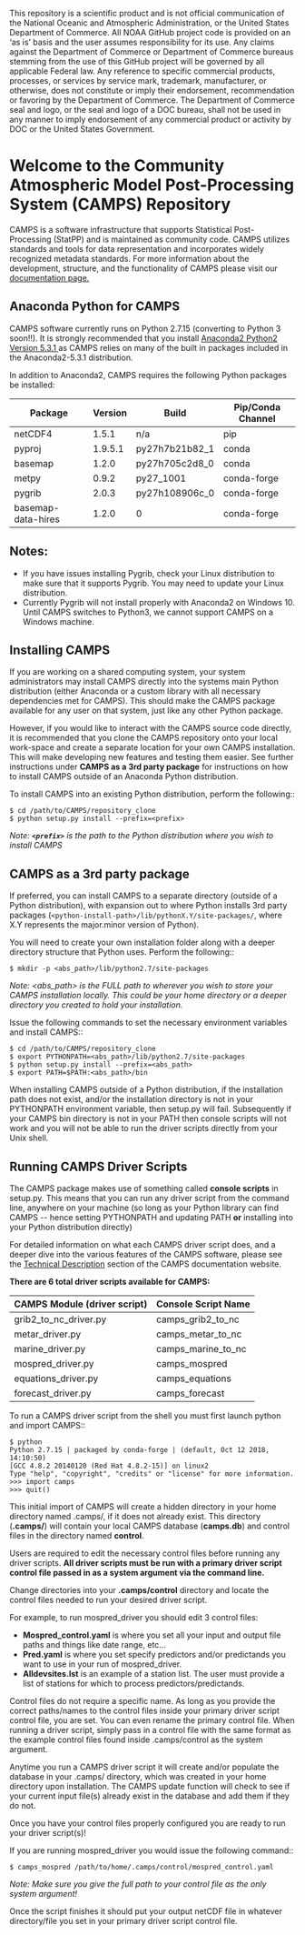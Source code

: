 This repository is a scientific product and is not official communication of the National Oceanic and Atmospheric Administration, or the United States Department of Commerce. All NOAA GitHub project code is provided on an ‘as is’ basis and the user assumes responsibility for its use. Any claims against the Department of Commerce or Department of Commerce bureaus stemming from the use of this GitHub project will be governed by all applicable Federal law. Any reference to specific commercial products, processes, or services by service mark, trademark, manufacturer, or otherwise, does not constitute or imply their endorsement, recommendation or favoring by the Department of Commerce. The Department of Commerce seal and logo, or the seal and logo of a DOC bureau, shall not be used in any manner to imply endorsement of any commercial product or activity by DOC or the United States Government.

# Welcome to the Community Atmospheric Model Post-Processing System (CAMPS) Repository

CAMPS is a software infrastructure that supports Statistical Post-Processing (StatPP) and is maintained as community code.  CAMPS utilizes standards and tools for data representation and incorporates widely recognized metadata standards.  For more information about the development, structure, and the functionality of CAMPS please visit our [documentation page.](https://sats.nws.noaa.gov/~camps)

 ## Anaconda Python for CAMPS

CAMPS software currently runs on Python 2.7.15 (converting to Python 3 soon!!).  It is strongly recommended that you install [Anaconda2 Python2 Version 5.3.1 ](https://repo.anaconda.com/archive/Anaconda2-5.3.1-Linux-x86_64.sh) as CAMPS relies on many of the built in packages included in the Anaconda2-5.3.1 distribution.

In addition to Anaconda2, CAMPS requires the following Python packages be installed:

| Package | Version | Build | Pip/Conda Channel |
|--|--|--|--|
| netCDF4 | 1.5.1 | n/a | pip |
| pyproj | 1.9.5.1 | py27h7b21b82_1 | conda |
| basemap | 1.2.0 | py27h705c2d8_0 | conda |
| metpy | 0.9.2 | py27_1001 | conda-forge |
| pygrib | 2.0.3 | py27h108906c_0 | conda-forge |
| basemap-data-hires | 1.2.0 | 0 | conda-forge |



## Notes:
* If you have issues installing Pygrib, check your Linux distribution to make sure that it supports Pygrib.  You may need
  to update your Linux distribution.
* Currently Pygrib will not install properly with Anaconda2 on Windows 10. Until CAMPS switches to Python3, we cannot
  support CAMPS on a Windows machine.

## Installing CAMPS

If you are working on a shared computing system, your system administrators may install CAMPS directly into the systems main Python distribution (either Anaconda or a custom library with all necessary dependencies met for CAMPS).  This should make the CAMPS package available for any user on that system, just like any other Python package.

However, if you would like to interact with the CAMPS source code directly, it is recommended that you clone the CAMPS repository onto your local work-space and create a separate location for your own CAMPS installation. This will make developing new features and testing them easier. See further instructions under **CAMPS as a 3rd party package** for instructions on how to install CAMPS outside of an Anaconda Python distribution.

To install CAMPS into an existing Python distribution, perform the following::

    $ cd /path/to/CAMPS/repository_clone
    $ python setup.py install --prefix=<prefix>

*Note: **`<prefix>`** is the path to the Python distribution where you wish to install CAMPS*

## CAMPS as a 3rd party package

If preferred, you can install CAMPS to a separate directory (outside of a Python distribution), with expansion out to where Python installs 3rd party packages (`<python-install-path>/lib/pythonX.Y/site-packages/`, where X.Y represents the major.minor version of Python).

You will need to create your own installation folder along with a deeper directory structure that Python uses.  Perform the following::

    $ mkdir -p <abs_path>/lib/python2.7/site-packages

*Note: <abs_path> is the FULL path to wherever you wish to store your CAMPS installation locally. This could be your home directory or a deeper directory you created to hold your installation.*

Issue the following commands to set the necessary environment variables and install CAMPS::

    $ cd /path/to/CAMPS/repository_clone
    $ export PYTHONPATH=<abs_path>/lib/python2.7/site-packages
    $ python setup.py install --prefix=<abs_path>
    $ export PATH=$PATH:<abs_path>/bin

When installing CAMPS outside of a Python distribution, if the installation path does not exist, and/or the installation directory is not in your PYTHONPATH environment variable, then setup.py will fail. Subsequently if your CAMPS bin directory is not in your PATH then console scripts will not work and you will not be able to run the driver scripts directly from your Unix shell.


## Running CAMPS Driver Scripts
The CAMPS package makes use of something called **console scripts** in setup.py.  This means that you can run any driver script from the command line, anywhere on your machine (so long as your Python library can find CAMPS -- hence setting PYTHONPATH and updating PATH **or** installing into your Python distribution directly)

For detailed information on what each CAMPS driver script does, and a deeper dive into the various features of the CAMPS software, please see the [Technical Description](https://sats.nws.noaa.gov/~camps/technical) section of the CAMPS documentation website.

**There are 6 total driver scripts available for CAMPS:**

| CAMPS Module (driver script) | Console Script Name  |
|--|--|
| grib2_to_nc_driver.py        |  camps_grib2_to_nc   |
| metar_driver.py              |  camps_metar_to_nc   |
| marine_driver.py             |  camps_marine_to_nc  |
| mospred_driver.py            |  camps_mospred       |
| equations_driver.py          |  camps_equations     |
| forecast_driver.py           |  camps_forecast      |

To run a CAMPS driver script from the shell you must first launch python and import CAMPS::

    $ python
    Python 2.7.15 | packaged by conda-forge | (default, Oct 12 2018, 14:10:50)
    [GCC 4.8.2 20140120 (Red Hat 4.8.2-15)] on linux2
    Type "help", "copyright", "credits" or "license" for more information.
    >>> import camps
    >>> quit()

This initial import of CAMPS will create a hidden directory in your home directory named .camps/, if it does not already exist.  This directory (**.camps/**) will contain your local CAMPS database (**camps.db**) and control files in the directory named **control**.

Users are required to edit the necessary control files before running any driver scripts.  **All driver scripts must be run with a primary driver script control file passed in as a system argument via the command line.**

Change directories into your **.camps/control** directory and locate the control files needed to run your desired driver script.

For example, to run mospred_driver you should edit 3 control files:

* **Mospred_control.yaml** is where you set all your input and output file paths and things like date range, etc…
* **Pred.yaml** is where you set specify predictors and/or predictands you want to use in your run of mospred_driver.
* **Alldevsites.lst** is an example of a station list. The user must provide a list of stations for which to process
  predictors/predictands.

Control files do not require a specific name.  As long as you provide the correct paths/names to the control files inside your primary driver script control file, you are set.  You can even rename the primary control file.  When running a driver script, simply pass in a control file with the same format as the example control files found inside .camps/control as the system argument.

Anytime you run a CAMPS driver script it will create and/or populate the database in your .camps/ directory, which was created in your home directory upon installation.  The CAMPS update function will check to see if your current input file(s) already exist in the database and add them if they do not.

Once you have your control files properly configured you are ready to run your driver script(s)!

If you are running mospred_driver you would issue the following command::

    $ camps_mospred /path/to/home/.camps/control/mospred_control.yaml

*Note: Make sure you give the full path to your control file as the only system argument!*

Once the script finishes it should put your output netCDF file in whatever directory/file you set in your primary driver script control file.
